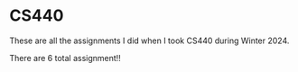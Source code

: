# CS440

These are all the assignments I did when I took CS440 during Winter 2024. 

There are 6 total assignment!!
